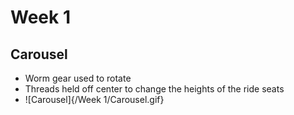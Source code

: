 # Week 1

## Carousel
 - Worm gear used to rotate
 - Threads held off center to change the heights of the ride seats
 - ![Carousel]{/Week 1/Carousel.gif}
